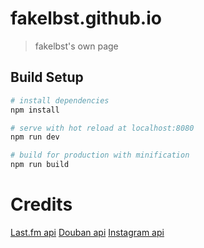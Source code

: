 # fakelbst.github.io

> fakelbst's own page

## Build Setup

``` bash
# install dependencies
npm install

# serve with hot reload at localhost:8080
npm run dev

# build for production with minification
npm run build
```

# Credits
[Last.fm api](http://www.last.fm/api)
[Douban api](https://developers.douban.com/)
[Instagram api](https://www.instagram.com/developer/)
